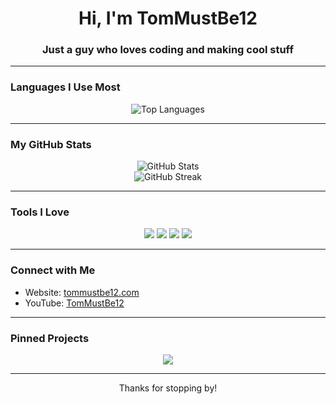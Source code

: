 <h1 align="center">Hi, I'm TomMustBe12</h1>
<h3 align="center">Just a guy who loves coding and making cool stuff</h3>

---

### Languages I Use Most

<p align="center">
  <img src="https://github-readme-stats.vercel.app/api/top-langs/?username=tommustbe12com&layout=compact&theme=tokyonight" alt="Top Languages" />
</p>

---

### My GitHub Stats

<p align="center">
  <img src="https://github-readme-stats.vercel.app/api?username=tommustbe12com&show_icons=true&theme=tokyonight&hide_title=true&hide_border=true" alt="GitHub Stats" />
  <br>
  <img src="https://github-readme-streak-stats.herokuapp.com/?user=tommustbe12com&theme=tokyonight&hide_border=true" alt="GitHub Streak" />
</p>

---

### Tools I Love

<p align="center">
  <img src="https://img.shields.io/badge/Code-JavaScript-informational?style=flat&logo=javascript&logoColor=white&color=F7DF1E" />
  <img src="https://img.shields.io/badge/Code-Python-informational?style=flat&logo=python&logoColor=white&color=3776AB" />
  <img src="https://img.shields.io/badge/Editor-VSCode-informational?style=flat&logo=visual-studio-code&logoColor=white&color=007ACC" />
  <img src="https://img.shields.io/badge/Board-Arduino-informational?style=flat&logo=arduino&logoColor=white&color=00979D" />
</p>

---

### Connect with Me

- Website: [tommustbe12.com](https://tommustbe12.com)
- YouTube: [TomMustBe12](https://youtube.com/@tommustbe12)

---

### Pinned Projects

<p align="center">
  <a href="https://github.com/tommustbe12com"><img src="https://github-readme-stats.vercel.app/api/pin/?username=tommustbe12com&repo=customrecipes&theme=tokyonight" /></a>
  <!-- more pinned repos later -->
</p>

---

<p align="center">Thanks for stopping by!</p>
